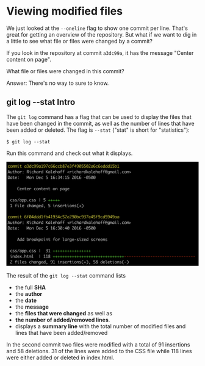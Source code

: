 # Viewing modified files

We just looked at the <code>--oneline</code> flag to show one commit per line. That's great for getting an overview of the repository. But what if we want to dig in a little to see what file or files were changed by a commit?

If you look in the repository at commit <code>a3dc99a</code>, it has the message "Center content on page".

What file or files were changed in this commit?

Answer: There's no way to sure to know.

## git log --stat Intro

The <code>git log</code> command has a flag that can be used to display the files that have been changed in the commit, as well as the number of lines that have been added or deleted. The flag is <code>--stat</code> ("stat" is short for "statistics"):

```
$ git log --stat
```

Run this command and check out what it displays.

![git log stat](./images/06_git_stat.png)

The result of the <code>git log --stat</code> command lists

- the full **SHA**
- the **author**
- the **date**
- the **message**
- the **files that were changed** as well as
- **the number of added/removed lines**.
- displays a **summary line** with the total number of modified files and lines that have been added/removed

In the second commit two files were modified with a total of 91 insertions and 58 deletions. 31 of the lines were added to the CSS file while 118 lines were either added or deleted in index.html.
